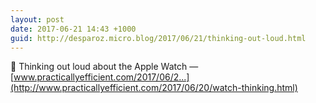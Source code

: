 ```yaml
---
layout: post
date: 2017-06-21 14:43 +1000
guid: http://desparoz.micro.blog/2017/06/21/thinking-out-loud.html
---
```

🔗 Thinking out loud about the Apple Watch — [www.practicallyefficient.com/2017/06/2...](http://www.practicallyefficient.com/2017/06/20/watch-thinking.html)
